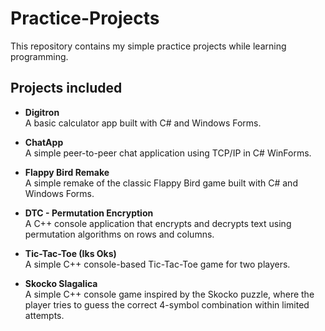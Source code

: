 # Practice-Projects

This repository contains my simple practice projects while learning programming.

## Projects included

- **Digitron**  
  A basic calculator app built with C# and Windows Forms.

- **ChatApp**  
  A simple peer-to-peer chat application using TCP/IP in C# WinForms.

- **Flappy Bird Remake**  
  A simple remake of the classic Flappy Bird game built with C# and Windows Forms.

- **DTC - Permutation Encryption**  
  A C++ console application that encrypts and decrypts text using permutation algorithms on rows and columns.

- **Tic-Tac-Toe (Iks Oks)**  
  A simple C++ console-based Tic-Tac-Toe game for two players.

- **Skocko Slagalica**  
  A simple C++ console game inspired by the Skocko puzzle, where the player tries to guess the correct 4-symbol combination within limited attempts.
